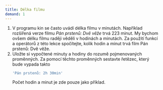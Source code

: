 ```yaml
---
title: Délka filmu
demand: 1
---
```


1. V programu kin se často uvádí délka filmu v minutách. Například rozšířená verze filmu _Pán prstenů: Dvě věže_ trvá 223 minut. My bychom ovšem délku filmu raději věděli v hodinách a minutách. Za použití funkcí a operátorů z této lekce spočítejte, kolik hodin a minut trvá film Pán prstenů: Dvě věže.
2. Uložte si vypočtené minuty a hodiny do rozumě pojmenovaných proměnných. Za pomocí těchto proměnných sestavte řetězec, který bude vypada takto
   ```js
   'Pán prstenů: 2h 30min'
   ```
   Počet hodin a minut je zde pouze jako příklad. 

